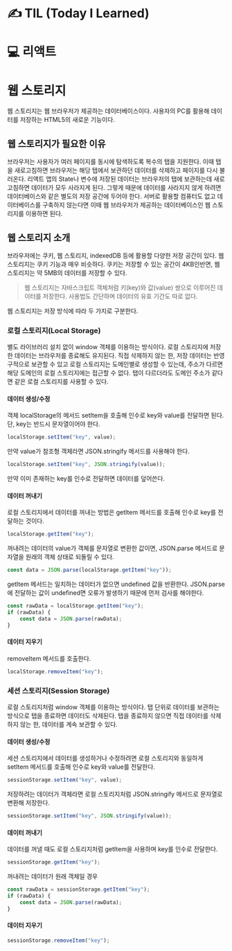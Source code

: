 # ✍ TIL (Today I Learned)

# 💻 리액트
# 웹 스토리지
웹 스토리지는 웹 브라우저가 제공하는 데이터베이스이다. 사용자의 PC를 활용해 데이터를 저장하는 HTML5의 새로운 기능이다.

## 웹 스토리지가 필요한 이유
브라우저는 사용자가 여러 페이지를 동시에 탐색하도록 복수의 탭을 지원한다. 이때 탭을 새로고침하면 브라우저는 해당 탭에서 보관하던 데이터를 삭제하고 페이지를 다시 불러온다. 리액트 앱의 State나 변수에 저장된 데이터는 브라우저의 탭에 보관하는데 새로고침하면 데이터가 모두 사라지게 된다. 그렇게 때문에 데이터를 사라지지 않게 하려면 데이터베이스와 같은 별도의 저장 공간에 두어야 한다. 서버로 활용할 컴퓨터도 없고 데이터베이스를 구축하지 않는다면 이때 웹 브라우저가 제공하는 데이터베이스인 웹 스토리지를 이용하면 된다.

## 웹 스토리지 소개
브라우저에는 쿠키, 웹 스토리지, indexedDB 등에 활용할 다양한 저장 공간이 있다. 웹 스토리지는 쿠키 기능과 매우 비슷하다. 쿠키는 저장할 수 있는 공간이 4KB인반면, 웹 스토리지는 약 5MB의 데이터를 저장할 수 있다.   
> 웹 스토리지는 자바스크립트 객체처럼 키(key)와 값(value) 쌍으로 이루어진 데이터를 저장한다. 사용법도 간단하며 데이터의 유효 기간도 따로 없다.

웹 스토리지는 저장 방식에 따라 두 가지로 구분한다.
### 로컬 스토리지(Local Storage)
별도 라이브러리 설치 없이 window 객체를 이용하는 방식이다. 로컬 스토리지에 저장한 데이터는 브라우저를 종료해도 유지된다. 직접 삭제하지 않는 한, 저장 데이터는 반영구적으로 보관할 수 있고 로컬 스토리지는 도메인별로 생성할 수 있는데, 주소가 다르면 해당 도메인의 로컬 스토리지에는 접근할 수 없다. 탭이 다르더라도 도메인 주소가 같다면 같은 로컬 스토리지를 사용할 수 있다.

#### 데이터 생성/수정
객체 localStorage의 메서드 setItem을 호출해 인수로 key와 value를 전달하면 된다. 단, key는 반드시 문자열이어야 한다.
```javascript
localStorage.setItem("key", value);
```
만약 value가 참조형 객체라면 JSON.stringify 메서드를 사용해야 한다.
```javascript
localStorage.setItem("key", JSON.stringify(value));
```
만약 이미 존재하는 key를 인수로 전달하면 데이터를 덮어쓴다.

#### 데이터 꺼내기
로컬 스토리지에서 데이터를 꺼내는 방법은 getItem 메서드를 호출해 인수로 key를 전달하는 것이다.
```javascript
localStorage.getItem("key");
```
꺼내려는 데이터의 value가 객체를 문자열로 변환한 값이면, JSON.parse 메서드로 문자열을 원래의 객체 상태로 되돌릴 수 있다.
```javascript
const data = JSON.parse(localStorage.getItem("key"));
```
getItem 메서드는 일치하는 데이터가 없으면 undefined 값을 반환한다. JSON.parse에 전달하는 값이 undefined면 오류가 발생하기 때문에 먼저 검사를 해야한다.
```javascript
const rawData = localStorage.getItem("key");
if (rawData) {
    const data = JSON.parse(rawData);
}
```

#### 데이터 지우기
removeItem 메서드를 호출한다.
```javascript
localStorage.removeItem("key");
```

### 세션 스토리지(Session Storage)
로컬 스토리지처럼 window 객체를 이용하는 방식이다. 탭 단위로 데이터를 보관하는 방식으로 탭을 종료하면 데이터도 삭제된다. 탭을 종료하지 않으면 직접 데이터를 삭제하지 않는 한, 데이터를 계속 보관할 수 있다.

#### 데이터 생성/수정
세션 스토리지에서 데이터를 생성하거나 수정하려면 로컬 스토리지와 동일하게 setItem 메서드를 호출해 인수로 key와 value를 전달한다.

```javascript
sessionStorage.setItem("key", value);
```
저장하려는 데이터가 객체라면 로컬 스토리지처럼 JSON.stringify 메서드로 문자열로 변환해 저장한다.

```javascript
sessionStorage.setItem("key", JSON.stringify(value));
```

#### 데이터 꺼내기
데이터를 꺼낼 때도 로컬 스토리지처럼 getItem을 사용하며 key를 인수로 전달한다.

```javascript
sessionStorage.getItem("key");
```
꺼내려는 데이터가 원래 객체일 경우
```javascript
const rawData = sessionStorage.getItem("key");
if (rawData) {
    const data = JSON.parse(rawData);
}
```

#### 데이터 지우기
```javascript
sessionStorage.removeItem("key");
```